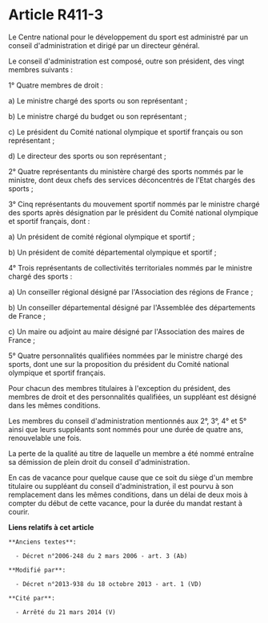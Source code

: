 # Article R411-3

Le Centre national pour le développement du sport est administré par un conseil d'administration et dirigé par un directeur
général. 

Le conseil d'administration est composé, outre son président, des vingt membres suivants : 

1° Quatre membres de droit : 

a) Le ministre chargé des sports ou son représentant ; 

b) Le ministre chargé du budget ou son représentant ; 

c) Le président du Comité national olympique et sportif français ou son représentant ; 

d) Le directeur des sports ou son représentant ; 

2° Quatre représentants du ministère chargé des sports nommés par le ministre, dont deux chefs des services déconcentrés de
l'Etat chargés des sports ; 

3° Cinq représentants du mouvement sportif nommés par le ministre chargé des sports après désignation par le président du
Comité national olympique et sportif français, dont : 

a) Un président de comité régional olympique et sportif ; 

b) Un président de comité départemental olympique et sportif ; 

4° Trois représentants de collectivités territoriales nommés par le ministre chargé des sports : 

a) Un conseiller régional désigné par l'Association des régions de France ; 

b) Un conseiller départemental désigné par l'Assemblée des départements de France ; 

c) Un maire ou adjoint au maire désigné par l'Association des maires de France ; 

5° Quatre personnalités qualifiées nommées par le ministre chargé des sports, dont une sur la proposition du président du
Comité national olympique et sportif français. 

Pour chacun des membres titulaires à l'exception du président, des membres de droit et des personnalités qualifiées, un
suppléant est désigné dans les mêmes conditions. 

Les membres du conseil d'administration mentionnés aux 2°, 3°, 4° et 5° ainsi que leurs suppléants sont nommés pour une durée
de quatre ans, renouvelable une fois. 

La perte de la qualité au titre de laquelle un membre a été nommé entraîne sa démission de plein droit du conseil
d'administration. 

En cas de vacance pour quelque cause que ce soit du siège d'un membre titulaire ou suppléant du conseil d'administration, il
est pourvu à son remplacement dans les mêmes conditions, dans un délai de deux mois à compter du début de cette vacance, pour
la durée du mandat restant à courir.

**Liens relatifs à cet article**

	**Anciens textes**:

	  - Décret n°2006-248 du 2 mars 2006 - art. 3 (Ab)

	**Modifié par**:

	  - Décret n°2013-938 du 18 octobre 2013 - art. 1 (VD)

	**Cité par**:

	  - Arrêté du 21 mars 2014 (V)
